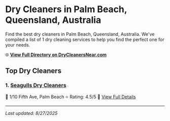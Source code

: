 # Dry Cleaners in Palm Beach, Queensland, Australia

Find the best dry cleaners in Palm Beach, Queensland, Australia. We've compiled a list of 1 dry cleaning services to help you find the perfect one for your needs.

🌐 **[View Full Directory on DryCleanersNear.com](https://drycleanersnear.com/city/Australia/Queensland/Palm%20Beach)**

## Top Dry Cleaners

### 1. [Seagulls Dry Cleaners](https://drycleanersnear.com/dryCleaner/68aa73b939cc7c0899005dbd/seagulls-dry-cleaners)
📍 1/10 Fifth Ave, Palm Beach
⭐ Rating: 4.5/5
🔗 [View Full Details](https://drycleanersnear.com/dryCleaner/68aa73b939cc7c0899005dbd/seagulls-dry-cleaners)


---

*Last updated: 8/27/2025*
